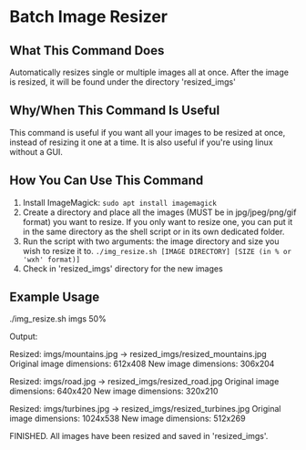 # Batch Image Resizer 

## What This Command Does
Automatically resizes single or multiple images all at once. 
After the image is resized, it will be found under the directory 'resized\_imgs'

## Why/When This Command Is Useful
This command is useful if you want all your images to be resized at once, instead of resizing it one at a time. It is also useful if you're using linux without a GUI. 

## How You Can Use This Command
1. Install ImageMagick: ```sudo apt install imagemagick```
2. Create a directory and place all the images (MUST be in jpg/jpeg/png/gif format) you want to resize. If you only want to resize one, you can put it in the same directory as the shell script or in its own dedicated folder.
3. Run the script with two arguments: the image directory and size you wish to resize it to.
	```./img_resize.sh [IMAGE DIRECTORY] [SIZE (in % or 'wxh' format)]```
4. Check in 'resized\_imgs' directory for the new images

## Example Usage
./img\_resize.sh imgs 50%

Output:

Resized: imgs/mountains.jpg → resized\_imgs/resized\_mountains.jpg
Original image dimensions: 612x408
New image dimensions: 306x204
 
Resized: imgs/road.jpg → resized\_imgs/resized\_road.jpg
Original image dimensions: 640x420
New image dimensions: 320x210
 
Resized: imgs/turbines.jpg → resized\_imgs/resized\_turbines.jpg
Original image dimensions: 1024x538
New image dimensions: 512x269
 
FINISHED. All images have been resized and saved in 'resized\_imgs'.
